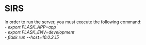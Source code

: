 # SIRS

In order to run the server, you must execute the following command:\
    - _export FLASK_APP=app_\
    - _export FLASK_ENV=development_\
    - _flask run --host=10.0.2.15_